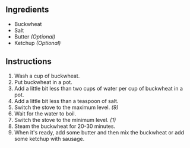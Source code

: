 ## Ingredients

- Buckwheat
- Salt
- Butter *(Optional)*
- Ketchup *(Optional)*

## Instructions

1. Wash a cup of buckwheat.
1. Put buckwheat in a pot.
1. Add a little bit less than two cups of water per cup of buckwheat in a pot.
1. Add a little bit less than a teaspoon of salt.
1. Switch the stove to the maximum level. *(9)*
1. Wait for the water to boil.
1. Switch the stove to the minimum level. *(1)*
1. Steam the buckwheat for 20-30 minutes.
1. When it's ready, add some butter and then mix the buckwheat or add some ketchup with sausage.